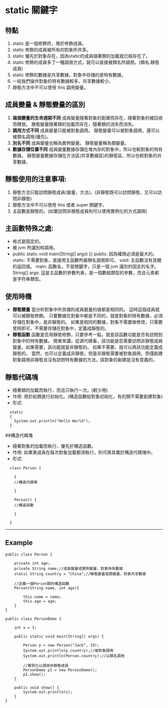 # static 關鍵字

## 特點
1. static 是一個修飾符，用於修飾成員。
2. static 修飾的成員被所有的對象所共享。
3. static 優先於對象存在，因為static的成員隨著類的加載就已經存在了。
4. static 修飾的成員多了一種調用方式，就可以直接被類名所調用。(類名.靜態成員)
5. static 修飾的數據是共享數據，對象中存儲的是特有數據。
6. 一般我們操作對象的特有數據較多，共享數據較少。
7. 靜態方法中不可以使用 this 調用變量。


## 成員變量 & 靜態變量的區別
1. **兩個變量的生命週期不同**
   成員變量隨著對象的創建而存在，隨著對象的被回收而釋放。
   靜態變量隨著類的加載而存在，隨著類的消失而消失。
2. **調用方式不同**
   成員變量只能被對象調用。
   靜態變量可以被對象調用，還可以被類名調用(優先)。
3. **別名不同**
   成員變量也稱為實例變量。
   靜態變量稱為類變量。
4. **數據存儲位置不同**
   成員變量數據存儲在堆內存的對象中，所以也較對象的特有數據。
   靜態變量數據存儲在方法區(共享數據區)的靜態區，所以也較對象的共享數據。

## 靜態使用的注意事項:
1. 靜態方法只能訪問靜態成員(變量，方法)。(非靜態既可以訪問靜態，又可以訪問非靜態)
2. 靜態方法中不可以使用 this 或者 super 關鍵字。
3. 主函數是靜態的。(如要訪問非靜態成員則可以使用實例化的方式調用)

## 主函數特殊之處:
- 格式是固定的。
- 被 jvm 所識別和調用。
-  public static void main(String[] args) {}
   public: 因為權限必須是最大的。
   static: 不需要對象，直接用主函數所屬類名調用即可。
   void: 主函數沒有具體的返回值。
   main: 函數名，不是關鍵字，只是一個 jvm 識別的固定的名字。
   String[] args: 這是主函數的參數列表，是一個數組類型的參數，而且元素都是字符串類型。 

## 使用時機
- **靜態變量**
  當分析對象中所具備的成員變量的值都是相同的。
  這時這個成員就可以被靜態修飾。
  只要數據在對象中都是不同的，就是對象的特有數據，必須存儲在對象中，是非靜態的。
  如果是相同的數據，對象不需要做修改，只需要使用即可，不需要存儲在對象中，定義成靜態的。
- **靜態函數**
  函數是否用靜態修飾，只要參考一點，就是該函數功能是否有訪問到對象中的特有數據。
  簡單來講，從源代碼看，該功能是否需要訪問非靜態成員變量，如果需要，該功能就是非靜態的。
  如果不需要，就可以將該功能定義成靜態的。
  當然，也可以定義成非靜態，但是非靜態需要被對象調用，而僅創建對象調用非靜態且沒有訪問特有數據的方法，該對象的創建是沒有意義的。

## 靜態代碼塊
- 隨著類的加載而執行，而且只執行一次。(較少用)
- 作用: 用於給類進行初始化。(構造函數給對象初始化，有的類不需要創建對象)
- 形式:
```
  static
  {
    System.out.println("Hello World");
  }
```

##構造代碼塊
- 隨著對象的加載而執行，優先於構造函數。
- 作用: 如果某成員在每次對象加載都須執行，則可將其置於構造代碼塊中。
- 形式:
```
  class Person {

    {
    //構造代碼塊
    
    }

    Person() {
    //構造函數
    
    }
    
  }
```
---

## Example
```
public class Person {
	
	private int age;
	private String name;//成員變量或實例變量，對象特有數據
	static String country = "China";//靜態變量或類變量，對象共享數據
	
	//定義一個Person類的構造函數
	Person(String name, int age){
		
		this.name = name;
		this.age = age;
	}	
}

public class PersonDemo {
    
    int x = 3;
		
	public static void main(String[] args) {
		
		Person p = new Person("Jack", 19);
        System.out.println(p.country);//被對象調用
		System.out.println(Person.country);//以類名調用
		
		//實例化以調用非靜態成員
		PersonDemo p1 = new PerosnDemo();
		p1.show();
	}
	
	public void show() {
		System.out.println(x);
	}
}
```
